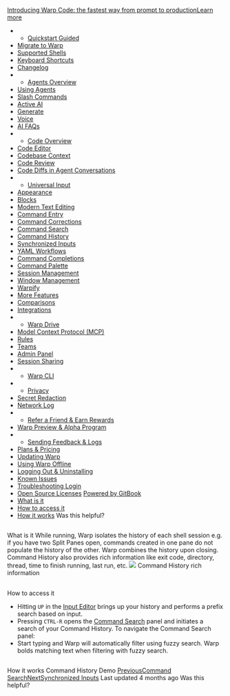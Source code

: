 [Introducing Warp Code: the fastest way from prompt to productionLearn more ](https://www.warp.dev/blog/introducing-warp-code-prompt-to-prod)
 * * [Quickstart Guided](/)
 * [Migrate to Warp](/getting-started/migrate-to-warp)
 * [Supported Shells](/getting-started/supported-shells)
 * [Keyboard Shortcuts](/getting-started/keyboard-shortcuts)
 * [Changelog](/getting-started/changelog)
 * * [Agents Overview](/agents/agents-overview)
 * [Using Agents](/agents/using-agents)
 * [Slash Commands](/agents/slash-commands)
 * [Active AI](/agents/active-ai)
 * [Generate](/agents/generate)
 * [Voice](/agents/voice)
 * [AI FAQs](/agents/ai-faqs)
 * * [Code Overview](/code/code-overview)
 * [Code Editor](/code/code-editor)
 * [Codebase Context](/code/codebase-context)
 * [Code Review](/code/code-review)
 * [Code Diffs in Agent Conversations](/code/reviewing-code)
 * * [Universal Input](/terminal/universal-input)
 * [Appearance](/terminal/appearance)
 * [Blocks](/terminal/blocks)
 * [Modern Text Editing](/terminal/editor)
 * [Command Entry](/terminal/entry)
 * [Command Corrections](/terminal/entry/command-corrections)
 * [Command Search](/terminal/entry/command-search)
 * [Command History](/terminal/entry/command-history)
 * [Synchronized Inputs](/terminal/entry/synchronized-inputs)
 * [YAML Workflows](/terminal/entry/yaml-workflows)
 * [Command Completions](/terminal/command-completions)
 * [Command Palette](/terminal/command-palette)
 * [Session Management](/terminal/sessions)
 * [Window Management](/terminal/windows)
 * [Warpify](/terminal/warpify)
 * [More Features](/terminal/more-features)
 * [Comparisons](/terminal/comparisons)
 * [Integrations](/terminal/integrations-and-plugins)
 * * [Warp Drive](/knowledge-and-collaboration/warp-drive)
 * [Model Context Protocol (MCP)](/knowledge-and-collaboration/mcp)
 * [Rules](/knowledge-and-collaboration/rules)
 * [Teams](/knowledge-and-collaboration/teams)
 * [Admin Panel](/knowledge-and-collaboration/admin-panel)
 * [Session Sharing](/knowledge-and-collaboration/session-sharing)
 * * [Warp CLI](/developers/cli)
 * * [Privacy](/privacy/privacy)
 * [Secret Redaction](/privacy/secret-redaction)
 * [Network Log](/privacy/network-log)
 * * [Refer a Friend & Earn Rewards](/community/refer-a-friend)
 * [Warp Preview & Alpha Program](/community/warp-preview-and-alpha-program)
 * * [Sending Feedback & Logs](/support-and-billing/sending-us-feedback)
 * [Plans & Pricing](/support-and-billing/plans-and-pricing)
 * [Updating Warp](/support-and-billing/updating-warp)
 * [Using Warp Offline](/support-and-billing/using-warp-offline)
 * [Logging Out & Uninstalling](/support-and-billing/uninstalling-warp)
 * [Known Issues](/support-and-billing/known-issues)
 * [Troubleshooting Login](/support-and-billing/troubleshooting-login-issues)
 * [Open Source Licenses](/support-and-billing/licenses)
[Powered by GitBook](https://www.gitbook.com/?utm_source=content&utm_medium=trademark&utm_campaign=-MbqIgTw17KQvq_DQuRr)
 * [What is it](#what-is-it)
 * [How to access it](#how-to-access-it)
 * [How it works](#how-it-works)
Was this helpful?
## 
[](#what-is-it)
What is it
While running, Warp isolates the history of each shell session e.g. if you have two Split Panes open, commands created in one pane do not populate the history of the other. Warp combines the history upon closing.
Command History also provides rich information like exit code, directory, thread, time to finish running, last run, etc.
![](https://docs.warp.dev/~gitbook/image?url=https%3A%2F%2F2297236823-files.gitbook.io%2F%7E%2Ffiles%2Fv0%2Fb%2Fgitbook-x-prod.appspot.com%2Fo%2Fspaces%252F-MbqIgTw17KQvq_DQuRr%252Fuploads%252Fgit-blob-abf97bc8031534f9b5db2c988b486f5d69f10ba0%252Fcommand-history-rich.png%3Falt%3Dmedia&width=768&dpr=4&quality=100&sign=b27f5af1&sv=2)
Command History rich information
## 
[](#how-to-access-it)
How to access it
 * Hitting `UP` in the [Input Editor](https://github.com/warpdotdev/docs/blob/main/features/entry/editor/README.md) brings up your history and performs a prefix search based on input.
 * Pressing `CTRL-R` opens the [Command Search](/terminal/entry/command-search) panel and initiates a search of your Command History. To navigate the Command Search panel:
 * Start typing and Warp will automatically filter using fuzzy search. Warp bolds matching text when filtering with fuzzy search.
## 
[](#how-it-works)
How it works
Command History Demo
[PreviousCommand Search](/terminal/entry/command-search)[NextSynchronized Inputs](/terminal/entry/synchronized-inputs)
Last updated 4 months ago
Was this helpful?